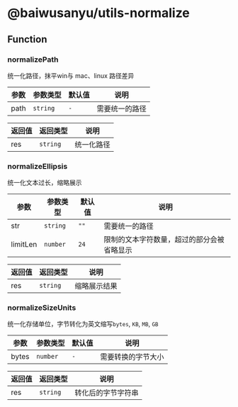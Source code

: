# @baiwusanyu/utils-normalize

## Function

### normalizePath

统一化路径，抹平win与 mac、linux 路径差异

| 参数   | 参数类型     | 默认值     | 说明      |
|------|----------|---------|---------|
| path | `string` | `-`     | 需要统一的路径 |

| 返回值 | 返回类型      | 说明 |
|-----|-----------|--|
| res | `string` | 统一化路径 |

### normalizeEllipsis

统一化文本过长，缩略展示

| 参数       | 参数类型     | 默认值  | 说明                    |
|----------|----------|------|-----------------------|
| str      | `string` | `""` | 需要统一的路径               |
| limitLen | `number` | `24` | 限制的文本字符数量，超过的部分会被省略显示 |

| 返回值 | 返回类型      | 说明 |
|-----|-----------|--|
| res | `string` | 缩略展示结果 |

### normalizeSizeUnits

统一化存储单位，字节转化为英文缩写`bytes`, `KB`, `MB`, `GB`

| 参数       | 参数类型     | 默认值  | 说明                    |
|----------|----------|------|-----------------------|
| bytes      | `number` | `-`  | 需要转换的字节大小             |

| 返回值 | 返回类型      | 说明 |
|-----|-----------|--|
| res | `string` | 转化后的字节字符串 |